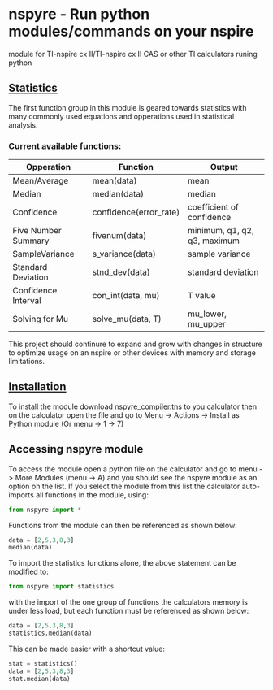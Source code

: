# nspyre - Run python modules/commands on your nspire
module for TI-nspire cx II/TI-nspire cx II CAS or other TI calculators runing python

## [Statistics](https://github.com/ajcecil/nspyre/blob/main/python/nspyre.py)
The first function group in this module is geared towards statistics with many commonly used equations and opperations used in statistical analysis.

### Current available functions:
Opperation|Function|Output
----------|--------|-----
Mean/Average|mean(data)|mean
Median|median(data)|median
Confidence|confidence(error_rate)|coefficient of confidence
Five Number Summary|fivenum(data)|minimum, q1, q2, q3, maximum
SampleVariance|s_variance(data)|sample variance
Standard Deviation| stnd_dev(data)|standard deviation
Confidence Interval|con_int(data, mu)| T value
Solving for Mu|solve_mu(data, T)| mu_lower, mu_upper

This project should continure to expand and grow with changes in structure to optimize usage on an nspire or other devices with memory and storage limitations.


## [Installation](https://github.com/ajcecil/nspyre/tree/main/ti-files)
To install the module download [nspyre_compiler.tns](https://github.com/ajcecil/nspyre/blob/main/ti-files/nspyre_compiler.tns) to you calculator then on the calculator open the file and go to Menu -> Actions -> Install as Python module (Or menu -> 1 -> 7)

## Accessing nspyre module
To access the module open a python file on the calculator and go to menu -> More Modules (menu -> A) and you should see the nspyre module as an option on the list. If you select the module from this list the calculator auto-imports all functions in the module, using:
```python
from nspyre import *
```
Functions from the module can then be referenced as shown below:
``` python
data = [2,5,3,8,3]
median(data)
```

To import the statistics functions alone, the above statement can be modified to:
```python
from nspyre import statistics
```

with the import of the one group of functions the calculators memory is under less load, but each function must be referenced as shown below:
``` python
data = [2,5,3,8,3]
statistics.median(data)
```

This can be made easier with a shortcut value:
``` python
stat = statistics()
data = [2,5,3,8,3]
stat.median(data)
```
